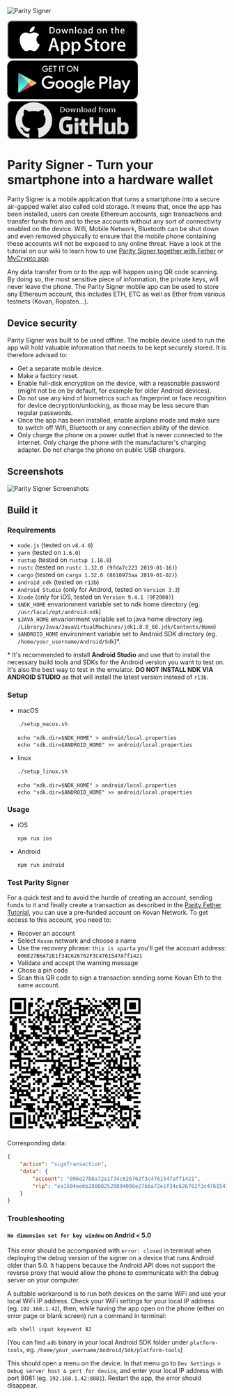 ![Parity Signer](https://wiki.parity.io/images/logo-parity-signer.jpg)


[![App Store][app-store-badge]][app-store-url]
[![Google Play][google-play-badge]][google-play-url]
[![Github][github-badge]][github-url]

[app-store-badge]: ./res/app-store-badge.png
[app-store-url]: https://itunes.apple.com/us/app/parity-signer/id1218174838
[google-play-badge]: ./res/google-play-badge.png
[google-play-url]: https://play.google.com/store/apps/details?id=io.parity.signer
[github-badge]: ./res/github-badge.png
[github-url]: https://github.com/paritytech/parity-signer/releases/tag/v2.0-beta

# Parity Signer - Turn your smartphone into a hardware wallet

Parity Signer is a mobile application that turns a smartphone into a secure air-gapped wallet also called cold storage. It means that, once the app has been installed, users can create Ethereum accounts, sign transactions and transfer funds from and to these accounts without any sort of connectivity enabled on the device. Wifi, Mobile Network, Bluetooth can be shut down and even removed physically to ensure that the mobile phone containing these accounts will not be exposed to any online threat. Have a look at the tutorial on our wiki to learn how to use [Parity Signer together with Fether](https://wiki.parity.io/Parity-Signer-Mobile-App-Fether-tutorial) or [MyCrypto app](https://wiki.parity.io/Parity-Signer-Mobile-App-MyCrypto-tutorial).

Any data transfer from or to the app will happen using QR code scanning. By doing so, the most sensitive piece of information, the private keys, will never leave the phone. The Parity Signer mobile app can be used to store any Ethereum account, this includes ETH, ETC as well as Ether from various testnets (Kovan, Ropsten...).

## Device security

Parity Signer was built to be used offline. The mobile device used to run the app will hold valuable information that needs to be kept securely stored. It is therefore advised to:
- Get a separate mobile device.
- Make a factory reset.
- Enable full-disk encryption on the device, with a reasonable password (might not be on by default, for example for older Android devices).
- Do not use any kind of biometrics such as fingerprint or face recognition for device decryption/unlocking, as those may be less secure than regular passwords.
- Once the app has been installed, enable airplane mode and make sure to switch off Wifi, Bluetooth or any connection ability of the device.
- Only charge the phone on a power outlet that is never connected to the internet. Only charge the phone with the manufacturer's charging adapter. Do not charge the phone on public USB chargers.

## Screenshots

![Parity Signer Screenshots](https://i.imgur.com/HHnwyAp.jpg)

## Build it
### Requirements

- `node.js` (tested on `v8.4.0`)
- `yarn` (tested on `1.6.0`)
- `rustup` (tested on `rustup 1.16.0`)
- `rustc` (tested on `rustc 1.32.0 (9fda7c223 2019-01-16)`)
- `cargo` (tested on `cargo 1.32.0 (8610973aa 2019-01-02)`)
- `android_ndk` (tested on `r13b`)
- `Android Studio` (only for Android, tested on `Version 3.3`)
- `Xcode` (only for iOS, tested on `Version 9.4.1 (9F2000)`)
- `$NDK_HOME` envarionment variable set to ndk home directory (eg. `/usr/local/opt/android-ndk`)
- `$JAVA_HOME` envarionment variable set to java home directory (eg. `/Library/Java/JavaVirtualMachines/jdk1.8.0_60.jdk/Contents/Home`)
- `$ANDROID_HOME` environment variable set to Android SDK directory (eg. `/home/your_username/Android/Sdk`)*.

\* It's recommended to install **Android Studio** and use that to install the necessary build tools and SDKs for the Android version you want to test on. It's also the best way to test in the emulator. **DO NOT INSTALL NDK VIA ANDROID STUDIO** as that will install the latest version instead of `r13b`.

### Setup

- macOS

    ```
    ./setup_macos.sh

    echo "ndk.dir=$NDK_HOME" > android/local.properties
    echo "sdk.dir=$ANDROID_HOME" >> android/local.properties
    ```

- linux

    ```
    ./setup_linux.sh

    echo "ndk.dir=$NDK_HOME" > android/local.properties
    echo "sdk.dir=$ANDROID_HOME" >> android/local.properties
    ```

### Usage

- iOS

    ```
    npm run ios
    ```

- Android

    ```
    npm run android
    ```


### Test Parity Signer

For a quick test and to avoid the hurdle of creating an account, sending funds to it and finally create a transaction as described in the [Parity Fether Tutorial](https://wiki.parity.io/Parity-Signer-Mobile-App-Fether-tutorial), you can use a pre-funded account on Kovan Network. To get access to this account, you need to:

- Recover an account
- Select `Kovan` network and choose a name
- Use the recovery phrase: `this is sparta` you'll get the account address: `006E27B6A72E1f34C626762F3C4761547Aff1421`
- Validate and accept the warning message
- Chose a pin code
- Scan this QR code to sign a transaction sending some Kovan Eth to the same account.

![qr code parity signer](docs/tx_qr.png)

Corresponding data:

```json
{
    "action": "signTransaction",
    "data": {
        "account": "006e27b6a72e1f34c626762f3c4761547aff1421",
        "rlp": "ea1584ee6b280082520894006e27b6a72e1f34c626762f3c4761547aff1421872386f26fc10000802a8080"
    }
}
```

### Troubleshooting

#### `No dimension set for key window` on Andrid < 5.0

This error should be accompanied with `error: closed` in terminal when deploying the debug version of the signer on a device that runs Android older than 5.0. It happens because the Android API does not support the reverse proxy that would allow the phone to communicate with the debug server on your computer.

A suitable workaround is to run both devices on the same WiFi and use your local WiFi IP address. Check your WiFi settings for your local IP address (eg. `192.168.1.42`), then, while having the app open on the phone (either on error page or blank screen) run a command in terminal:

```
adb shell input keyevent 82
```

(You can find `adb` binary in your local Android SDK folder under `platform-tools`, eg. `/home/your_username/Android/Sdk/platform-tools`)

This should open a menu on the device. In that menu go to `Dev Settings` > `Debug server host & port for device`, and enter your local IP address with port 8081 (eg. `192.168.1.42:8081`). Restart the app, the error should disappear.
